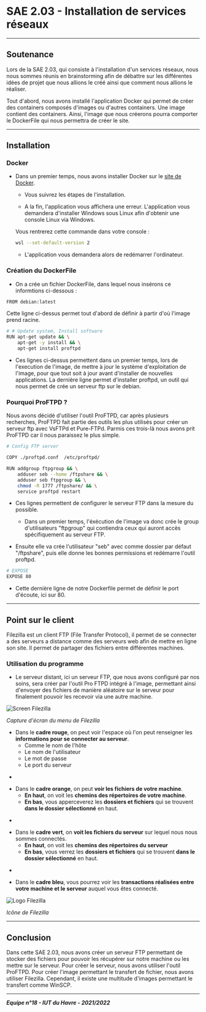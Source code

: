 # SAE 2.03 - Installation de services réseaux

---

## Soutenance

Lors de la SAE 2.03, qui consiste à l'installation d'un services réseaux, nous nous sommes réunis en brainstorming afin de débattre sur les différentes idées de projet que nous allions le créé ainsi que comment nous allions le réaliser.

Tout d'abord, nous avons installé l'application Docker qui permet de créer des containers composés d'images ou d'autres containers.
Une image contient des containers. Ainsi, l'image que nous créerons pourra comporter le DockerFile qui nous permettra de créer le site.

---

## Installation

### Docker

* Dans un premier temps, nous avons installer Docker sur le [site de Docker](https://www.docker.com/products/docker-desktop/, "Site de Docker").
  * Vous suivrez les étapes de l'installation.

  * A la fin, l'application vous affichera une erreur.
  L'application vous demandera d'installer Windows sous Linux afin d'obtenir une console Linux via Windows.
  
  Vous rentrerez cette commande dans votre console :
  
  ```bash
  wsl --set-default-version 2
  ```
  
  * L'application vous demandera alors de redémarrer l'ordinateur.

### Création du DockerFile

* On a crée un fichier DockerFile, dans lequel nous insérons ce informtions ci-dessous :

```bash
FROM debian:latest
```

Cette ligne ci-dessus permet tout d'abord de définir à partir d'où l'image prend racine.

```bash
# # Update system, Install software
RUN apt-get update && \
    apt-get -y install && \
    apt-get install proftpd
```

* Ces lignes ci-dessus permettent dans un premier temps, lors de l'execution de l'image, de mettre à jour le système d'exploitation de l'image, pour que tout soit à jour avant d'installer de nouvelles applications. La dernière ligne permet d'installer proftpd, un outil qui nous permet de crée un serveur ftp sur le debian.

### Pourquoi ProFTPD ?
Nous avons décidé d'utiliser l'outil ProFTPD, car après plusieurs recherches, ProFTPD fait partie des outils les plus utilisés pour créer un serveur ftp avec VsFTPd et Pure-FTPd. Parmis ces trois-là nous avons prit ProFTPD car il nous paraissez le plus simple.

```bash
# Config FTP server

COPY ./proftpd.conf  /etc/proftpd/

RUN addgroup ftpgroup && \
    adduser seb --home /ftpshare && \
    adduser seb ftpgroup && \
    chmod -R 1777 /ftpshare/ && \
    service proftpd restart
```

* Ces lignes permettent de configurer le serveur FTP dans la mesure du possible.
  * Dans un premier temps, l'éxécution de l'image va donc crée le group d'utilisateurs "ftpgroup" qui contiendra ceux qui auront accès spécifiquement au serveur FTP.


 * Ensuite elle va crée l'utilisateur "seb" avec comme dossier par défaut "/ftpshare", puis elle donne les bonnes permissions et redémarre l'outil proftpd.

```bash
# EXPOSE
EXPOSE 80
```

* Cette dernière ligne de notre Dockerfile permet de définir le port d'écoute, ici sur 80.

---

## Point sur le client

Filezilla est un client FTP (File Transfer Protocol), il permet de se connecter a des serveurs a distance comme des serveurs web afin de mettre en ligne son site. Il permet de partager des fichiers entre différentes machines.

### Utilisation du programme

* Le serveur distant, ici un serveur FTP, que nous avons configuré par nos soins, sera créer par l'outil Pro FTPD intégré à l'image, permettant ainsi d'envoyer des fichiers de manière aléatoire sur le serveur pour finalement pouvoir les recevoir via une autre machine.

![Screen Filezilla](https://zupimages.net/up/22/21/fg5j.png)

   *Capture d'écran du menu de Filezilla*


* Dans le **cadre rouge**, on peut voir l'espace où l'on peut renseigner les **informations pour se connecter au serveur**.
  * Comme le nom de l'hôte
  * Le nom de l'utilisateur
  * Le mot de passe
  * Le port du serveur

-

* Dans le **cadre orange**, on peut **voir les fichiers de votre machine**.
  * **En haut**, on voit les **chemins des répertoires de votre machine**.
  * **En bas**, vous apperceverez les **dossiers et fichiers** qui se trouvent **dans le dossier sélectionné** en haut.

-

* Dans le **cadre vert**, on **voit les fichiers du serveur** sur lequel nous nous sommes connectés.
  * **En haut**, on voit les **chemins des répertoires du serveur**
  * **En bas**, vous verrez les **dossiers et fichiers** qui se trouvent **dans le dossier sélectionné** en haut.

-

* Dans le **cadre bleu**, vous pourrez voir les **transactions réalisées entre votre machine et le serveur** auquel vous êtes connecté.


![Logo Filezilla](https://comptoir-du-libre.org/img/files/Softwares/64/photo/avatar/Software_logo_FileZilla.png)

*Icône de Filezilla*
   
---

## Conclusion

 Dans cette SAE 2.03, nous avons créer un serveur FTP permettant de stocker des fichiers pour pouvoir les récupérer sur notre machine ou les mettre sur le serveur. Pour créer le serveur, nous avons utiliser l'outil ProFTPD. Pour créer l'image permettant le transfert de fichier, nous avons utiliser Filezilla. Cependant, il existe une multitude d'images permettant le transfert comme WinSCP.

---

   ***Equipe n°18 - IUT du Havre - 2021/2022***
